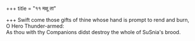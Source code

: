 +++
title = "११ मक्षू ता"

+++
Swift come those gifts of thine whose hand is prompt to rend and burn, O Hero Thunder-armed:  
     As thou with thy Companions didst destroy the whole of SuSnia's brood.